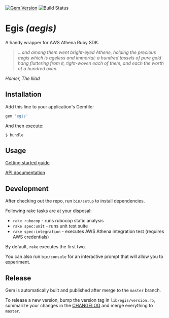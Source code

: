 [![Gem Version](https://badge.fury.io/rb/egis.svg)](https://badge.fury.io/rb/egis)
![Build Status](https://github.com/u2i/egis/workflows/Build/badge.svg?branch=master)

# Egis *(aegis)*

A handy wrapper for AWS Athena Ruby SDK.

>*...and among them went bright-eyed Athene, holding the precious aegis which is ageless and immortal:
> a hundred tassels of pure gold hang fluttering from it, tight-woven each of them,
> and each the worth of a hundred oxen.*

*Homer, The Iliad*

## Installation

Add this line to your application's Gemfile:

```ruby
gem 'egis'
```

And then execute:

    $ bundle


## Usage

[Getting started guide](https://u2i.github.io/egis/file.GETTING_STARTED.html)

[API documentation](https://u2i.github.io/egis/Egis/Client.html)

## Development

After checking out the repo, run `bin/setup` to install dependencies.

Following rake tasks are at your disposal:
- `rake rubocop` - runs rubocop static analysis
- `rake spec:unit` - runs unit test suite
- `rake spec:integration` - executes AWS Athena integration test (requires AWS credentials)

By default, `rake` executes the first two.

You can also run `bin/console` for an interactive prompt that will allow you to experiment.


## Release

Gem is automatically built and published after merge to the `master` branch.

To release a new version, bump the version tag in `lib/egis/version.rb`,
summarize your changes in the [CHANGELOG](/docs/CHANGELOG.md) and merge everything to `master`.
